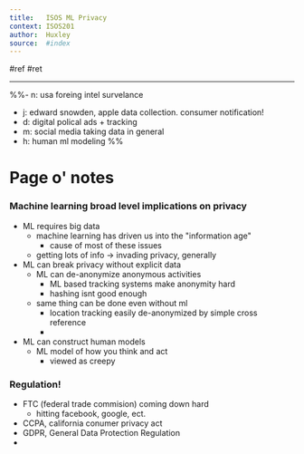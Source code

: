 ```yaml
---
title:   ISOS ML Privacy
context: ISOS201
author:  Huxley
source:  #index
---
```


#ref #ret 

---

%%- n: usa foreing intel survelance
- j: edward snowden, apple data collection. consumer notification!
- d: digital polical ads + tracking
- m: social media taking data in general
- h: human ml modeling
%%

# Page o' notes

### Machine learning broad level implications on privacy

- ML requires big data
	- machine learning has driven us into the "information age"
		- cause of most of these issues
	- getting lots of info -> invading privacy, generally
- ML can break privacy without explicit data
	- ML can de-anonymize anonymous activities
		- ML based tracking systems make anonymity hard
		- hashing isnt good enough
	- same thing can be done even without ml
		- location tracking easily de-anonymized by simple cross reference
		- 
- ML can construct human models
	- ML model of how you think and act
		- viewed as creepy

### Regulation!

- FTC (federal trade commision) coming down hard
	- hitting facebook, google, ect.
- CCPA, california conumer privacy act
- GDPR, General Data Protection Regulation
- 

























